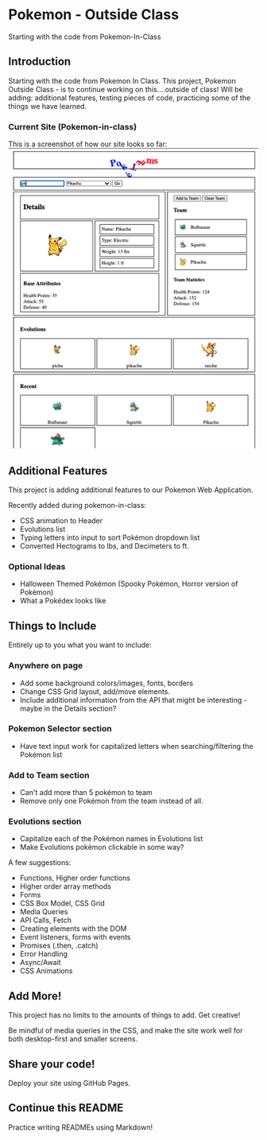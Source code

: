 # Pokemon - Outside Class
Starting with the code from Pokemon-In-Class

## Introduction

Starting with the code from Pokemon In Class.  This project, Pokemon Outside Class - is to continue working on this....outside of class!  Will be adding: additional features, testing pieces of code, practicing some of the things we have learned.

### Current Site (Pokemon-in-class)
This is a screenshot of how our site looks so far:
![Pokemon-in-class-screenshot](./wireframes/poke-in-class.png)


## Additional Features

This project is adding additional features to our Pokemon Web Application.

Recently added during pokemon-in-class:
* CSS animation to Header
* Evolutions list
* Typing letters into input to sort Pokémon dropdown list
* Converted Hectograms to lbs, and Decimeters to ft.


### Optional Ideas

* Halloween Themed Pokémon (Spooky Pokémon, Horror version of Pokémon)
* What a Pokédex looks like


## Things to Include

Entirely up to you what you want to include:

### Anywhere on page
* Add some background colors/images, fonts, borders
* Change CSS Grid layout, add/move elements.
* Include additional information from the API that might be interesting - maybe in the Details section?

### Pokemon Selector section
* Have text input work for capitalized letters when searching/filtering the Pokémon list

### Add to Team section
* Can't add more than 5 pokémon to team
* Remove only one Pokémon from the team instead of all.

### Evolutions section
* Capitalize each of the Pokémon names in Evolutions list
* Make Evolutions pokémon clickable in some way?


A few suggestions:

* Functions, Higher order functions
* Higher order array methods
* Forms
* CSS Box Model, CSS Grid
* Media Queries
* API Calls, Fetch
* Creating elements with the DOM
* Event listeners, forms with events
* Promises (.then, .catch)
* Error Handling
* Async/Await
* CSS Animations


## Add More!

This project has no limits to the amounts of things to add. Get creative!

Be mindful of media queries in the CSS, and make the site work well for both desktop-first and smaller screens.

## Share your code!

Deploy your site using GitHub Pages.


## Continue this README

Practice writing READMEs using Markdown!